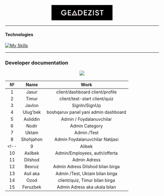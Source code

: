 <div align="center">
<img src=".github/GEADEZIST.png" width="200">

<!-- # GEADEZIST -->
</div>

---

#### Technologies

[![My Skills](https://skillicons.dev/icons?i=react,vite,ts,tailwind,jquery)]()  

---

### Developer documentation

<p align="center">
  <a href="https://github.com/jasurhaydarovcode/GEADEZIST/graphs/contributors">
    <img src="https://contrib.rocks/image?repo=jasurhaydarovcode/GEADEZIST">
  </a>
</p>

|    №    |        Name        |          Work          |
|:-------:|:------------------:|:----------------------:|
|    1    |  Jasur   | client/dashboard client/profile  |
|    2    |   Timur  | client/test-start client/quiz     |
|    3    |  Javlon  |       SignIn/SignUp      |
|    4    | Ulug'bek | boshqaruv panel yani admin dashboard |
|    5    | Asliddin | Admin / Foydalanuvchilar |
|    6    |   Nodir  | Admin Category |
|    7    |   Uktam  | Admin /Test |
|    8    | Shohjahon| Admin Foydalanuvchilar Natijasi |
<!-- |    9    |  Alibek | Nall | -->
|   10    |  Asilbek | Admin/Employees, auth/offerta  |
|   11    |  Dilshod | Admin Adress |
|   12    |  Bexruz  | Admin Adress Dilshod bilan birga |
|   13    | Asil aka | Admin /Test, Uktam bilan birga |
|   14    |   Ozod   | client/quiz, Timur bilan birga |
|   15    | Feruzbek | Admin Adress aka ukala bilan|